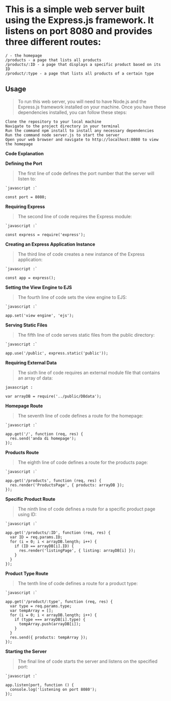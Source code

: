 # This is a simple web server built using the Express.js framework. It listens on port 8080 and provides three different routes:

    / - the homepage
    /products - a page that lists all products
    /products/:ID - a page that displays a specific product based on its ID
    /product/:type - a page that lists all products of a certain type

## Usage

>To run this web server, you will need to have Node.js and the Express.js framework installed on your machine. Once you have these dependencies installed, you can follow these steps:

    Clone the repository to your local machine
    Navigate to the project directory in your terminal
    Run the command npm install to install any necessary dependencies
    Run the command node server.js to start the server
    Open your web browser and navigate to http://localhost:8080 to view the homepage

**Code Explanation**

**Defining the Port**

>The first line of code defines the port number that the server will listen to:
```
`javascript :`

const port = 8080;
```
**Requiring Express**

>The second line of code requires the Express module:
```
`javascript :` 

const express = require('express');
```

**Creating an Express Application Instance**

>The third line of code creates a new instance of the Express application:
```
`javascript :`

const app = express();
```

**Setting the View Engine to EJS**

>The fourth line of code sets the view engine to EJS:
```
`javascript :`

app.set('view engine', 'ejs');
```
**Serving Static Files**

>The fifth line of code serves static files from the public directory:
```
`javascript :`

app.use('/public', express.static('public'));
```
**Requiring External Data**

>The sixth line of code requires an external module file that contains an array of data:
```
javascript :

var arrayDB = require('../public/DBdata');
```
**Homepage Route**

>The seventh line of code defines a route for the homepage:
```
`javascript :`

app.get('/', function (req, res) {
  res.send('anda di homepage');
});
```
**Products Route**

>The eighth line of code defines a route for the products page:
```
`javascript :`

app.get('/products', function (req, res) {
  res.render('ProductsPage', { products: arrayDB });
});
```
**Specific Product Route**

>The ninth line of code defines a route for a specific product page using ID:
```
`javascript :`

app.get('/products/:ID', function (req, res) {
  var ID = req.params.ID;
  for (i = 0; i < arrayDB.length; i++) {
    if (ID == arrayDB[i].ID) {
      res.render('listingPage', { listing: arrayDB[i] });
    }
  }
});
```
**Product Type Route**

>The tenth line of code defines a route for a product type:
```
`javascript :`

app.get('/product/:type', function (req, res) {
  var type = req.params.type;
  var tempArray = [];
  for (i = 0; i < arrayDB.length; i++) {
    if (type === arrayDB[i].type) {
      tempArray.push(arrayDB[i]);
    }
  }
  res.send({ products: tempArray });
});
```
**Starting the Server**

>The final line of code starts the server and listens on the specified port:
```
`javascript :`

app.listen(port, function () {
  console.log('listening on port 8080');
});
```
